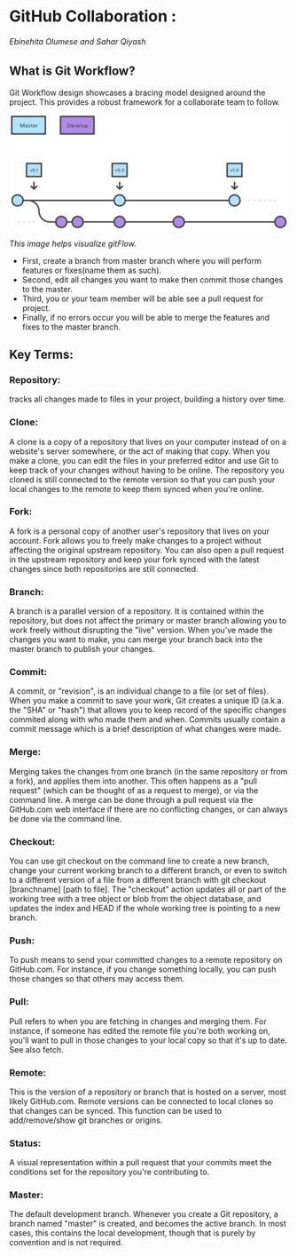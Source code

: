 # GitHub Collaboration : 
###### Ebinehita Olumese and Sahar Qiyash
## What is Git Workflow?
Git Workflow design showcases a bracing model designed around the project. This provides a robust framework for a collaborate team to follow.

![ ](Image/GitFlow.jpg)

*This image helps visualize gitFlow.* 
* First, create a branch from master branch where you will perform features or fixes(name them as such).
* Second, edit all changes you want to make then commit those changes to the master.
* Third, you or your team member will be able see a pull request for project.
* Finally, if no errors occur you will be able to merge the features and fixes to the master branch.   
## Key Terms:

### Repository: 

tracks all changes made to files in your project, building a history over time.

### Clone:
A clone is a copy of a repository that lives on your computer instead of on a website's server somewhere, or the act of making that copy. When you make a clone, you can edit the files in your preferred editor and use Git to keep track of your changes without having to be online. The repository you cloned is still connected to the remote version so that you can push your local changes to the remote to keep them synced when you're online.

### Fork:
A fork is a personal copy of another user's repository that lives on your account. Fork allows you to freely make changes to a project without affecting the original upstream repository. You can also open a pull request in the upstream repository and keep your fork synced with the latest changes since both repositories are still connected.

### Branch:
A branch is a parallel version of a repository. It is contained within the repository, but does not affect the primary or master branch allowing you to work freely without disrupting the "live" version. When you've made the changes you want to make, you can merge your branch back into the master branch to publish your changes.

### Commit:
A commit, or "revision", is an individual change to a file (or set of files). When you make a commit to save your work, Git creates a unique ID (a.k.a. the "SHA" or "hash") that allows you to keep record of the specific changes commited along with who made them and when. Commits usually contain a commit message which is a brief description of what changes were made.

### Merge:
Merging takes the changes from one branch (in the same repository or from a fork), and applies them into another. This often happens as a "pull request" (which can be thought of as a request to merge), or via the command line. A merge can be done through a pull request via the GitHub.com web interface if there are no conflicting changes, or can always be done via the command line.

### Checkout:
You can use git checkout on the command line to create a new branch, change your current working branch to a different branch, or even to switch to a different version of a file from a different branch with git checkout [branchname] [path to file]. The "checkout" action updates all or part of the working tree with a tree object or blob from the object database, and updates the index and HEAD if the whole working tree is pointing to a new branch.

### Push:
To push means to send your committed changes to a remote repository on GitHub.com. For instance, if you change something locally, you can push those changes so that others may access them.

### Pull:
Pull refers to when you are fetching in changes and merging them. For instance, if someone has edited the remote file you're both working on, you'll want to pull in those changes to your local copy so that it's up to date. See also fetch.

### Remote:
This is the version of a repository or branch that is hosted on a server, most likely GitHub.com. Remote versions can be connected to local clones so that changes can be synced. This function can be used to add/remove/show git branches or origins.

### Status:
A visual representation within a pull request that your commits meet the conditions set for the repository you're contributing to.

### Master:
The default development branch. Whenever you create a Git repository, a branch named "master" is created, and becomes the active branch. In most cases, this contains the local development, though that is purely by convention and is not required.

